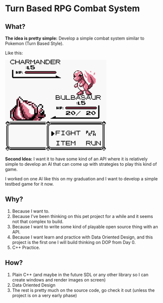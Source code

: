 # Turn Based RPG Combat System

## What?

**The idea is pretty simple:** Develop a simple combat system similar to Pokemon (Turn Based Style).

Like this:

![Pokemon Image](pkm0-img3.png)

**Second Idea:** I want it to have some kind of an API where it is relatively simple to develop an AI that can come up with strategies to play this kind of game.

I worked on one AI like this on my graduation and I want to develop a simple testbed game for it now.

## Why?

1. Because I want to.
2. Because I've been thinking on this pet project for a while and it seems not that complex to build.
3. Because I want to write some kind of playable open source thing with an API.
4. Because I want learn and practice with Data Oriented Design, and this project is the first one I will build thinking on DOP from Day 0.
5. C++ Practice.



## How?

1. Plain C++ (and maybe in the future SDL or any other library so I can create windows and render images on screen)
2. Data Oriented Design
3. The rest is pretty much on the source code, go check it out (unless the project is on a very early phase)


